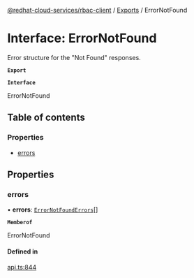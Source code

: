 [@redhat-cloud-services/rbac-client](../README.md) / [Exports](../modules.md) / ErrorNotFound

# Interface: ErrorNotFound

Error structure for the \"Not Found\" responses.

**`Export`**

**`Interface`**

ErrorNotFound

## Table of contents

### Properties

- [errors](ErrorNotFound.md#errors)

## Properties

### errors

• **errors**: [`ErrorNotFoundErrors`](ErrorNotFoundErrors.md)[]

**`Memberof`**

ErrorNotFound

#### Defined in

[api.ts:844](https://github.com/RedHatInsights/javascript-clients/blob/master/packages/rbac/api.ts#L844)
